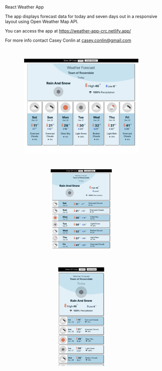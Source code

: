 React Weather App

The app displays forecast data for today and seven days out in a responsive layout using Open Weather Map API.

You can access the app at https://weather-app-crc.netlify.app/

For more info contact Casey Conlin at casey.conlin@gmail.com

<div style="width:75%; margin:50px auto;">

![Desktop screenshot](./src/images/desktop-screenshot.png?raw=true "Desktop screenshot")

</div>

<div style="width:40%; margin:auto;">

![Tablet screenshot](./src/images/tablet-screenshot.png?raw=true "Tablet screenshot")

</div>

<div style="width:30%; margin:50px auto;">

![Desktop screenshot](./src/images/mobile-screenshot.png?raw=true "Desktop screenshot")

</div>
